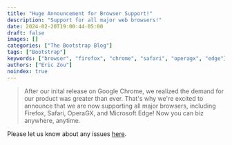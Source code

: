 ```yaml
---
title: "Huge Announcement for Browser Support!"
description: "Support for all major web browsers!"
date: 2024-02-20T19:00:44-05:00
draft: false
images: []
categories: ["The Bootstrap Blog"]
tags: ["Bootstrap"]
keywords: ["browser", "firefox", "chrome", "safari", "operagx", "edge"]
authors: ["Eric Zou"]
noindex: true
---
```



> After our inital release on Google Chrome, we realized the demand for our product was greater than ever. That's why we're excited to announce that we are now supporting all major browsers, including Firefox, Safari, OperaGX, and Microsoft Edge! Now you can biz anywhere, anytime.

Please let us know about any issues [here](https://github.com/ezou626/hugo-mock-landing-page/issues/new).
